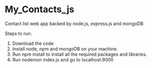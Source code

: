 # My_Contacts_js
Contact list web app backed by node.js, express.js and mongoDB


Steps to run: 
1. Download the code
2. Install node, npm and mongoDB on your machine. 
3. Run npm install to install all the required packages and libraries.
4. Run nodemon index.js and go to localhost:9000
